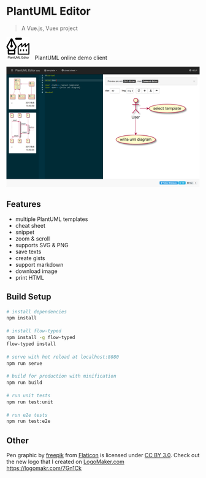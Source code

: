 # PlantUML Editor

> A Vue.js, Vuex project

![PlantUML Editor](public/static/favicon-60.png)　PlantUML online demo client

![PlantUML Editor](public/static/capture1_20170809.png)

## Features

- multiple PlantUML templates
- cheat sheet
- snippet
- zoom & scroll
- supports SVG & PNG
- save texts
- create gists
- support markdown
- download image
- print HTML

## Build Setup

``` bash
# install dependencies
npm install

# install flow-typed
npm install -g flow-typed
flow-typed install

# serve with hot reload at localhost:8080
npm run serve

# build for production with minification
npm run build

# run unit tests
npm run test:unit

# run e2e tests
npm run test:e2e
```

## Other

Pen graphic by [freepik](http://www.flaticon.com/authors/freepik) from [Flaticon](http://www.flaticon.com/) is licensed under [CC BY 3.0](http://creativecommons.org/licenses/by/3.0/). Check out the new logo that I created on [LogoMaker.com](http://logomakr.com) https://logomakr.com/7Gn1Ck
